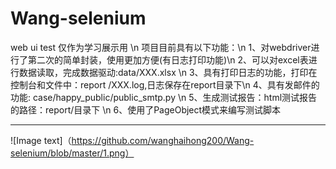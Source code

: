 # Wang-selenium
web ui test
仅作为学习展示用  \n
项目目前具有以下功能：\n
1、对webdriver进行了第二次的简单封装，使用更加方便(有日志打印功能)\n
2、可以对excel表进行数据读取，完成数据驱动:data/XXX.xlsx \n
3、具有打印日志的功能，打印在控制台和文件中：report /XXX.log,日志保存在report目录下\n
4、具有发邮件的功能: case/happy_public/public_smtp.py  \n
5、生成测试报告：html测试报告的路径：report/目录下   \n
6、使用了PageObject模式来编写测试脚本

------------------------------------------------------------------------------------------------------
![Image text]（https://github.com/wanghaihong200/Wang-selenium/blob/master/1.png）

  
  

